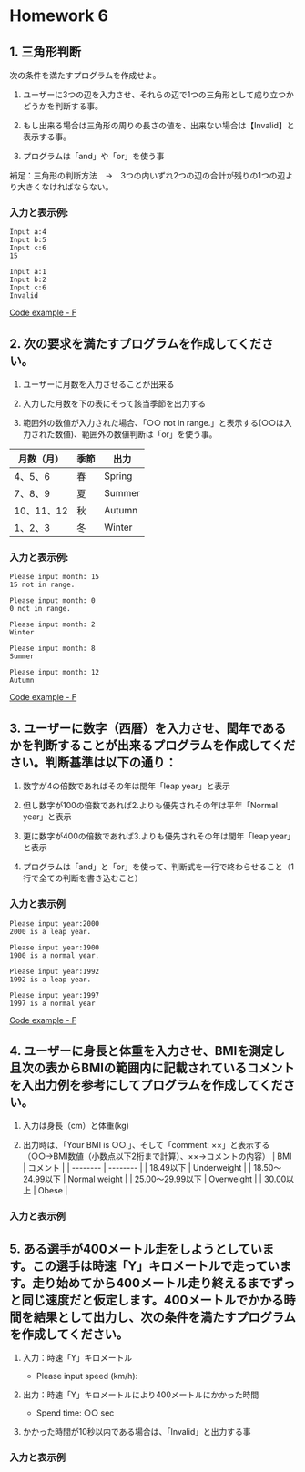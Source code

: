 # Homework 6

## 1. 三角形判断
次の条件を満たすプログラムを作成せよ。 

1. ユーザーに3つの辺を入力させ、それらの辺で1つの三角形として成り立つかどうかを判断する事。
     
2. もし出来る場合は三角形の周りの長さの値を、出来ない場合は【Invalid】と表示する事。
    
3. プログラムは「and」や「or」を使う事
    
補足：三角形の判断方法　→　3つの内いずれ2つの辺の合計が残りの1つの辺より大きくなければならない。 

### 入力と表示例:

```
Input a:4
Input b:5
Input c:6
15

Input a:1
Input b:2
Input c:6
Invalid
```

[Code example - F]()

## 2. 次の要求を満たすプログラムを作成してください。

1. ユーザーに月数を入力させることが出来る

2. 入力した月数を下の表にそって該当季節を出力する

3. 範囲外の数値が入力された場合、「○○ not in range.」と表示する(○○は入力された数値)、範囲外の数値判断は「or」を使う事。
  
| 月数（月） | 季節 | 出力 |
| -------- | -------- | -------- |
| 4、5、6 | 春 | Spring |
| 7、8、9 | 夏 | Summer |
| 10、11、12 | 秋 | Autumn |
| 1、2、3 | 冬 | Winter |
        

### 入力と表示例:

```
Please input month: 15
15 not in range.

Please input month: 0
0 not in range.

Please input month: 2
Winter

Please input month: 8
Summer

Please input month: 12
Autumn

```

[Code example - F]()

## 3. ユーザーに数字（西暦）を入力させ、閏年であるかを判断することが出来るプログラムを作成してください。判断基準は以下の通り：

1. 数字が4の倍数であればその年は閏年「leap year」と表示

2. 但し数字が100の倍数であれば2.よりも優先されその年は平年「Normal year」と表示

3. 更に数字が400の倍数であれば3.よりも優先されその年は閏年「leap year」と表示

4. プログラムは「and」と「or」を使って、判断式を一行で終わらせること（1行で全ての判断を書き込むこと）

### 入力と表示例

```
Please input year:2000
2000 is a leap year.

Please input year:1900
1900 is a normal year.

Please input year:1992
1992 is a leap year.

Please input year:1997
1997 is a normal year

```

[Code example - F]()


## 4. ユーザーに身長と体重を入力させ、BMIを測定し且次の表からBMIの範囲内に記載されているコメントを入出力例を参考にしてプログラムを作成してください。

1. 入力は身長（cm）と体重(kg)

2. 出力時は、「Your BMI is ○○.」、そして「comment: ××」と表示する（○○→BMI数値（小数点以下2桁まで計算）、××→コメントの内容）
| BMI | コメント |
| -------- | -------- |
| 18.49以下 | Underweight |
| 18.50〜24.99以下 | Normal weight |
| 25.00〜29.99以下 | Overweight |
| 30.00以上 | Obese |

### 入力と表示例


## 5. ある選手が400メートル走をしようとしています。この選手は時速「Y」キロメートルで走っています。走り始めてから400メートル走り終えるまでずっと同じ速度だと仮定します。400メートルでかかる時間を結果として出力し、次の条件を満たすプログラムを作成してください。

1. 入力：時速「Y」キロメートル
     - Please input speed (km/h):
     
2. 出力：時速「Y」キロメートルにより400メートルにかかった時間
     - Spend time: ○○ sec
     
3. かかった時間が10秒以内である場合は、「Invalid」と出力する事

### 入力と表示例
